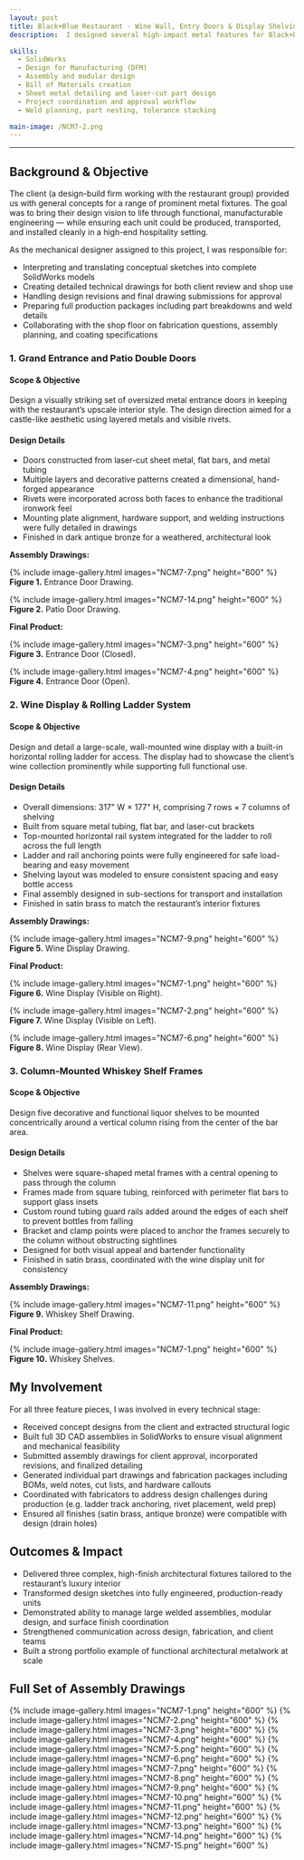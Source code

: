 ```yaml
---
layout: post
title: Black+Blue Restaurant - Wine Wall, Entry Doors & Display Shelving
description:  I designed several high-impact metal features for Black+Blue, a premium steakhouse in Toronto’s Entertainment District. These included a set of grand antique bronze entrance and patio doors, a large wine display with an integrated rolling ladder, and custom liquor shelving mounted along a central bar column. I was responsible for the full CAD development and shop drawing package, coordinating revisions, and overseeing fabrication readiness.

skills: 
  - SolidWorks
  - Design for Manufacturing (DFM)
  - Assembly and modular design
  - Bill of Materials creation
  - Sheet metal detailing and laser-cut part design
  - Project coordination and approval workflow
  - Weld planning, part nesting, tolerance stacking

main-image: /NCM7-2.png
---
```


---
## Background & Objective
The client (a design-build firm working with the restaurant group) provided us with general concepts for a range of prominent metal fixtures. The goal was to bring their design vision to life through functional, manufacturable engineering — while ensuring each unit could be produced, transported, and installed cleanly in a high-end hospitality setting.

As the mechanical designer assigned to this project, I was responsible for:

- Interpreting and translating conceptual sketches into complete SolidWorks models
- Creating detailed technical drawings for both client review and shop use
- Handling design revisions and final drawing submissions for approval
- Preparing full production packages including part breakdowns and weld details
- Collaborating with the shop floor on fabrication questions, assembly planning, and coating specifications

### **1. Grand Entrance and Patio Double Doors**

#### Scope & Objective
Design a visually striking set of oversized metal entrance doors in keeping with the restaurant’s upscale interior style. The design direction aimed for a castle-like aesthetic using layered metals and visible rivets.

#### Design Details
- Doors constructed from laser-cut sheet metal, flat bars, and metal tubing
- Multiple layers and decorative patterns created a dimensional, hand-forged appearance
- Rivets were incorporated across both faces to enhance the traditional ironwork feel
- Mounting plate alignment, hardware support, and welding instructions were fully detailed in drawings
- Finished in dark antique bronze for a weathered, architectural look

**Assembly Drawings:**

{% include image-gallery.html images="NCM7-7.png" height="600" %}
**Figure 1.** Entrance Door Drawing.

{% include image-gallery.html images="NCM7-14.png" height="600" %} 
**Figure 2.** Patio Door Drawing.

**Final Product:**

{% include image-gallery.html images="NCM7-3.png" height="600" %}
**Figure 3.** Entrance Door (Closed).

{% include image-gallery.html images="NCM7-4.png" height="600" %}
**Figure 4.** Entrance Door (Open).

### **2. Wine Display & Rolling Ladder System**

#### Scope & Objective
Design and detail a large-scale, wall-mounted wine display with a built-in horizontal rolling ladder for access. The display had to showcase the client’s wine collection prominently while supporting full functional use.

#### Design Details
- Overall dimensions: 317" W × 177" H, comprising 7 rows × 7 columns of shelving
- Built from square metal tubing, flat bar, and laser-cut brackets
- Top-mounted horizontal rail system integrated for the ladder to roll across the full length
- Ladder and rail anchoring points were fully engineered for safe load-bearing and easy movement
- Shelving layout was modeled to ensure consistent spacing and easy bottle access
- Final assembly designed in sub-sections for transport and installation
- Finished in satin brass to match the restaurant’s interior fixtures

**Assembly Drawings:**

{% include image-gallery.html images="NCM7-9.png" height="600" %}
**Figure 5.** Wine Display Drawing.

**Final Product:**

{% include image-gallery.html images="NCM7-1.png" height="600" %}
**Figure 6.** Wine Display (Visible on Right).

{% include image-gallery.html images="NCM7-2.png" height="600" %}
**Figure 7.** Wine Display (Visible on Left).

{% include image-gallery.html images="NCM7-6.png" height="600" %}
**Figure 8.** Wine Display (Rear View).

### **3. Column-Mounted Whiskey Shelf Frames**

#### Scope & Objective
Design five decorative and functional liquor shelves to be mounted concentrically around a vertical column rising from the center of the bar area.

#### Design Details
- Shelves were square-shaped metal frames with a central opening to pass through the column
- Frames made from square tubing, reinforced with perimeter flat bars to support glass insets
- Custom round tubing guard rails added around the edges of each shelf to prevent bottles from falling
- Bracket and clamp points were placed to anchor the frames securely to the column without obstructing sightlines
- Designed for both visual appeal and bartender functionality
- Finished in satin brass, coordinated with the wine display unit for consistency

**Assembly Drawings:**

{% include image-gallery.html images="NCM7-11.png" height="600" %}
**Figure 9.** Whiskey Shelf Drawing.

**Final Product:**

{% include image-gallery.html images="NCM7-1.png" height="600" %}
**Figure 10.** Whiskey Shelves.

## My Involvement

For all three feature pieces, I was involved in every technical stage:

- Received concept designs from the client and extracted structural logic
- Built full 3D CAD assemblies in SolidWorks to ensure visual alignment and mechanical feasibility
- Submitted assembly drawings for client approval, incorporated revisions, and finalized detailing
- Generated individual part drawings and fabrication packages including BOMs, weld notes, cut lists, and hardware callouts
- Coordinated with fabricators to address design challenges during production (e.g. ladder track anchoring, rivet placement, weld prep)
- Ensured all finishes (satin brass, antique bronze) were compatible with design (drain holes)

## Outcomes & Impact 
- Delivered three complex, high-finish architectural fixtures tailored to the restaurant’s luxury interior
- Transformed design sketches into fully engineered, production-ready units
- Demonstrated ability to manage large welded assemblies, modular design, and surface finish coordination
- Strengthened communication across design, fabrication, and client teams
- Built a strong portfolio example of functional architectural metalwork at scale

## Full Set of Assembly Drawings
{% include image-gallery.html images="NCM7-1.png" height="600" %}
{% include image-gallery.html images="NCM7-2.png" height="600" %} 
{% include image-gallery.html images="NCM7-3.png" height="600" %} 
{% include image-gallery.html images="NCM7-4.png" height="600" %} 
{% include image-gallery.html images="NCM7-5.png" height="600" %} 
{% include image-gallery.html images="NCM7-6.png" height="600" %} 
{% include image-gallery.html images="NCM7-7.png" height="600" %}
{% include image-gallery.html images="NCM7-8.png" height="600" %} 
{% include image-gallery.html images="NCM7-9.png" height="600" %} 
{% include image-gallery.html images="NCM7-10.png" height="600" %} 
{% include image-gallery.html images="NCM7-11.png" height="600" %} 
{% include image-gallery.html images="NCM7-12.png" height="600" %} 
{% include image-gallery.html images="NCM7-13.png" height="600" %} 
{% include image-gallery.html images="NCM7-14.png" height="600" %} 
{% include image-gallery.html images="NCM7-15.png" height="600" %} 
